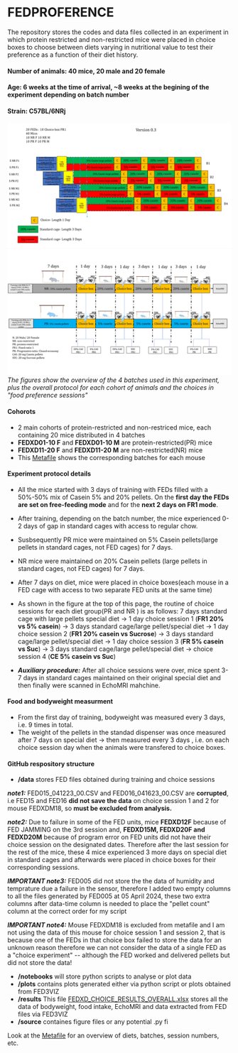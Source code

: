 # FEDPROFERENCE
The repository stores the codes and data files collected in an experiment in which protein restricted and non-restricted mice were placed in choice boxes to choose between diets varying in nutritional value to test their preference as a function of their diet history.

#### Number of animals: 40 mice, 20 male and 20 female

#### Age: 6 weeks at the time of arrival, ~8 weeks at the begining of the experiment depending on batch number

#### Strain:  C57BL/6NRj



![paradigm](https://github.com/Htbibalan/FEDPROFERENCE/blob/main/source/FEDXD_paradigm.png)
![protocol](https://github.com/Htbibalan/FEDPROFERENCE/blob/main/source/FEDXD_protocol.png)
*The figures show the overview of the 4 batches used in this experiment, plus the overall protocol for each cohort of animals and the choices in "food preference sessions"*


#### Cohorots
* 2 main cohorts of protein-restricted and non-restriced mice, each containing 20 mice distributed in 4 batches
* **FEDXD01-10 F** and **FEDXD01-10 M** are protein-restricted(PR) mice
* **FEDXD11-20 F** and **FEDXD11-20 M** are non-restricted(NR) mice
* This [Metafile](https://github.com/Htbibalan/FEDPROFERENCE/blob/main/FEDXD_METAFILE.xls) shows the corresponding batches for each mouse 

#### Experiment protocol details
* All the mice started with 3 days of training with FEDs filled with a 50%-50% mix of Casein 5% and 20% pellets. On the **first day the FEDs are set on free-feeding mode** and for the **next 2 days on FR1 mode**.
*  After training, depending on the batch number, the mice experienced 0-2 days of gap in standard cages with access to regular chow.
*  Susbsequently PR mice were maintained on 5% Casein pellets(large pellets in standard cages, not FED cages) for 7 days.
* NR mice were maintained on 20% Casein pellets (large pellets in standard cages, not FED cages) for 7 days.

* After 7 days on diet, mice were placed in choice boxes(each mouse in a FED cage with access to two separate FED units at the same time)
* As shown in the figure at the top of this page, the routine of choice sessions for each diet group(PR and NR ) is as follows:
7 days standard cage with large pellets special diet &#8594; 1 day choice session 1 (**FR1 20% vs 5% casein**) &#8594; 3 days standard cage/large pellet/special diet &#8594; 1 day choice session 2 (**FR1 20% casein vs Sucrose**) &#8594; 3 days standard cage/large pellet/special diet &#8594; 1 day choice session 3 (**FR 5% casein vs Suc**) &#8594; 3 days standard cage/large pellet/special diet &#8594; choice session 4 (**CE 5% casein vs Suc**)

*  ***Auxiliary procedure:*** After all choice sessions were over, mice spent 3-7 days in standard cages maintained on their original special diet and then finally were scanned in EchoMRI mahchine. 

#### Food and bodyweight measurment
* From the first day of training, bodyweight was measured every 3 days, i.e. 9 times in total.
* The weight of the pellets in the standad dispenser was once measured after 7 days on special diet &#8594; then measured every 3 days , i.e. on each choice session day when the animals were transfered to choice boxes.



#### GitHub respository structure
* **/data** stores FED files obtained during training and choice sessions

***note1:*** 
FED015_041223_00.CSV and FED016_041623_00.CSV are **corrupted**, i.e FED15 and FED16 **did not save the data** on choice session 1 and 2 for mouse FEDXDM18, so **must be excluded from analysis.**

***note2:***
Due to failure in some of the FED units, mice **FEDXD12F** because of FED JAMMING on the 3rd session and, **FEDXD15M, FEDXD20F and FEDXD20M** because of program error on FED units did not have their choice session on the designated dates. Therefore after the last session for the rest of the mice, these 4 mice experienced 3 more days on special diet in standard cages and afterwards were placed in choice boxes for their corresponding sessions.

***IMPORTANT note3:***
FED005 did not store the the data of humidity and temprature due a failure in the sensor, therefore I added two empty columns to all the files generated by FED005 at 05 April 2024, these two extra columns after data-time column is needed to place the "pellet count" column at the correct order for my script

***IMPORTANT note4:***
Mouse FEDXDM18 is excluded from metafile and I am not using the data of this mouse for choice session 1 and session 2, that is because one of the FEDs in that choice box failed to store the data for an unknown reason therefore we can not consider the data of a single FED as a "choice experiment" -- although the FED worked and delivered pellets but did not store the data!


* **/notebooks** will store python scripts to analyse or plot data
* **/plots** contains plots generated either via python script or plots obtained from FED3VIZ
* **/results** This file [FEDXD_CHOICE_RESULTS_OVERALL.xlsx](https://github.com/Htbibalan/FEDPROFERENCE/blob/main/results/FEDXD_CHOICE_RESULTS_OVERALL.xlsx) stores all the data of bodyweight, food intake, EchoMRI and data extracted from FED files via FED3VIZ
* **/source** containes figure files or any potential .py fi

Look at the [Metafile](https://github.com/Htbibalan/FEDPROFERENCE/blob/main/FEDXD_METAFILE.xls) for an overview of diets, batches, session numbers, etc.




